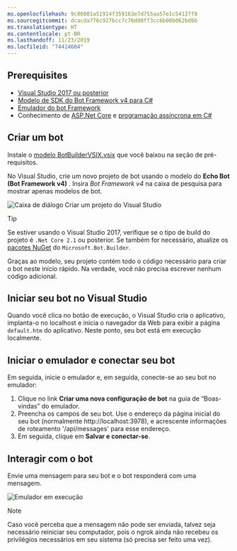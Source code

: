 ```yaml
---
ms.openlocfilehash: 9c86001a51914f359163e7d755aa57e1c54127f8
ms.sourcegitcommit: dcacda776c927bcc7c76d00ff3cc6b00b062bd6b
ms.translationtype: HT
ms.contentlocale: pt-BR
ms.lasthandoff: 11/23/2019
ms.locfileid: "74414604"
---
```

## <a name="prerequisites"></a>Prerequisites
- [Visual Studio 2017 ou posterior](https://www.visualstudio.com/downloads)
- [Modelo de SDK do Bot Framework v4 para C#](https://aka.ms/bot-vsix)
- [Emulador do bot Framework](https://aka.ms/bot-framework-emulator-readme)
- Conhecimento de [ASP.Net Core](https://docs.microsoft.com/aspnet/core/) e [programação assíncrona em C#](https://docs.microsoft.com/dotnet/csharp/programming-guide/concepts/async/index)

## <a name="create-a-bot"></a>Criar um bot
Instale o [modelo BotBuilderVSIX.vsix](https://aka.ms/bot-vsix) que você baixou na seção de pré-requisitos.

No Visual Studio, crie um novo projeto de bot usando o modelo do **Echo Bot (Bot Framework v4)** . Insira _Bot Framework v4_ na caixa de pesquisa para mostrar apenas modelos de bot.

![Caixa de diálogo Criar um projeto do Visual Studio](../media/azure-bot-quickstarts/bot-builder-dotnet-project-vs2019.png)

> [!TIP] 
> Se estiver usando o Visual Studio 2017, verifique se o tipo de build do projeto é ``.Net Core 2.1`` ou posterior. Se também for necessário, atualize os [pacotes NuGet](https://docs.microsoft.com/nuget/quickstart/install-and-use-a-package-in-visual-studio) do `Microsoft.Bot.Builder`.

Graças ao modelo, seu projeto contém todo o código necessário para criar o bot neste início rápido. Na verdade, você não precisa escrever nenhum código adicional.

## <a name="start-your-bot-in-visual-studio"></a>Iniciar seu bot no Visual Studio

Quando você clica no botão de execução, o Visual Studio cria o aplicativo, implanta-o no localhost e inicia o navegador da Web para exibir a página `default.htm` do aplicativo. Neste ponto, seu bot está em execução localmente.

## <a name="start-the-emulator-and-connect-your-bot"></a>Iniciar o emulador e conectar seu bot

Em seguida, inicie o emulador e, em seguida, conecte-se ao seu bot no emulador:

1. Clique no link **Criar uma nova configuração de bot** na guia de “Boas-vindas” do emulador. 
2. Preencha os campos de seu bot. Use o endereço da página inicial do seu bot (normalmente http://localhost:3978), e acrescente informações de roteamento '/api/messages' para esse endereço.
3. Em seguida, clique em **Salvar e conectar-se**.

## <a name="interact-with-your-bot"></a>Interagir com o bot

Envie uma mensagem para seu bot e o bot responderá com uma mensagem.

![Emulador em execução](~/media/emulator-v4/emulator-running.png)

> [!NOTE]
> Caso você perceba que a mensagem não pode ser enviada, talvez seja necessário reiniciar seu computador, pois o ngrok ainda não recebeu os privilégios necessários em seu sistema (só precisa ser feito uma vez).
